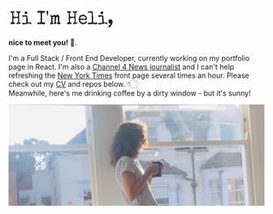 <img class=one src="./public/My_name.png" width="210" height="45"/> 


**nice to meet you!** 👋.  

I'm a Full Stack / Front End Developer, currently working on my portfolio page in React. I'm also a <a href="https://www.channel4.com/news/">Channel 4 News journalist</a> and I can't help refreshing the <a href="https://www.nytimes.com/">New York Times</a> front page several times an hour. Please check out my <a href="https://github.com/PacificRebel/CV">CV</a> and repos below. 👇🏻  
Meanwhile, here's me drinking coffee by a dirty window - but it's sunny!

<img src="./public/Window_1.png"/>  

